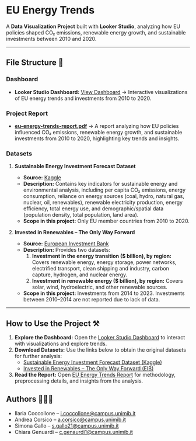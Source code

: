 # EU Energy Trends

A **Data Visualization Project** built with **Looker Studio**, analyzing how EU policies shaped CO₂ emissions, renewable energy growth, and sustainable investments between 2010 and 2020.  

---

## File Structure 📁

### Dashboard
- **Looker Studio Dashboard:** [View Dashboard](https://lookerstudio.google.com/s/p4w8uzwdh2A) → Interactive visualizations of EU energy trends and investments from 2010 to 2020.

### Project Report
- **[eu-energy-trends-report.pdf](./reports/eu-energy-trends-report.pdf)** → A report analyzing how EU policies influenced CO₂ emissions, renewable energy growth, and sustainable investments from 2010 to 2020, highlighting key trends and insights.

### Datasets
1. **Sustainable Energy Investment Forecast Dataset**  
   - **Source:** [Kaggle](https://www.kaggle.com/datasets/zelihayb/sustainable-energy-investment-forecast-dataset/data)  
   - **Description:** Contains key indicators for sustainable energy and environmental analysis, including per capita CO₂ emissions, energy consumption, reliance on energy sources (coal, hydro, natural gas, nuclear, oil, renewables), renewable electricity production, energy efficiency, total energy use, and demographic/spatial data (population density, total population, land area).  
   - **Scope in this project:** Only EU member countries from 2010 to 2020.

2. **Invested in Renewables – The Only Way Forward**  
   - **Source:** [European Investment Bank](https://www.eib.org/en/essays/europe-energy-transition-renewable)  
   - **Description:** Provides two datasets:  
     1. **Investment in the energy transition ($ billion), by region:** Covers renewable energy, energy storage, power networks, electrified transport, clean shipping and industry, carbon capture, hydrogen, and nuclear energy.  
     2. **Investment in renewable energy ($ billion), by region:** Covers solar, wind, hydroelectric, and other renewable sources.  
   - **Scope in this project:** Investments from 2014 to 2023. Investments between 2010–2014 are not reported due to lack of data.

---

## How to Use the Project ⚒️

1. **Explore the Dashboard:** Open the [Looker Studio Dashboard](https://lookerstudio.google.com/s/p4w8uzwdh2A) to interact with visualizations and explore trends.  
2. **Download Datasets:** Use the links below to obtain the original datasets for further analysis:  
   - [Sustainable Energy Investment Forecast Dataset (Kaggle)](https://www.kaggle.com/datasets/zelihayb/sustainable-energy-investment-forecast-dataset/data)  
   - [Invested in Renewables – The Only Way Forward (EIB)](https://www.eib.org/en/essays/europe-energy-transition-renewable)  
3. **Read the Report:** Open [EU Energy Trends Report](eu-energy-trends-report.pdf) for methodology, preprocessing details, and insights from the analysis.  

## Authors 👩🏻‍💻

- Ilaria Coccollone – [i.coccollone@campus.unimib.it](mailto:i.coccollone@campus.unimib.it)  
- Andrea Corsico – [a.corsico@campus.unimib.it](mailto:a.corsico@campus.unimib.it)
- Simona Gallo – [s.gallo21@campus.unimib.it](mailto:s.gallo21@campus.unimib.it)  
- Chiara Genuardi – [c.genaurdi1@campus.unimib.it](mailto:c.genaurdi1@campus.unimib.it)
